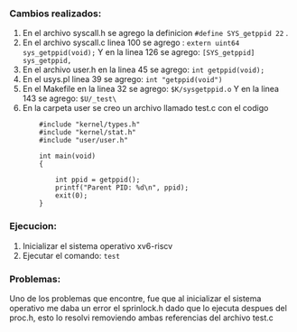 ### Cambios realizados:

1. En el archivo syscall.h se agrego la definicion `#define SYS_getppid 22` .
2. En el archivo syscall.c linea 100 se agrego : `extern uint64 sys_getppid(void);`
    Y en la linea 126 se agrego: `[SYS_getppid] sys_getppid,`
3. En el archivo user.h en la linea 45 se agrego: `int getppid(void);`
4. En el usys.pl linea 39 se agrego: `int "getppid(void")`
5. En el Makefile en la linea 32 se agrego: `$K/sysgetppid.o`
   Y en la linea 143 se agrego: `$U/_test\`
6. En la carpeta user se creo un archivo llamado test.c con el codigo
    ```
        #include "kernel/types.h"
        #include "kernel/stat.h"
        #include "user/user.h"
        
        int main(void)
        {
        
            int ppid = getppid();
            printf("Parent PID: %d\n", ppid);
            exit(0);
        }
    ```
   


### Ejecucion:

1. Inicializar el sistema operativo xv6-riscv
2. Ejecutar el comando: `test`
  

### Problemas:

Uno de los problemas que encontre, fue que al inicializar el sistema operativo me daba un error el sprinlock.h dado que lo ejecuta despues del proc.h, esto lo resolvi removiendo ambas referencias del archivo test.c
